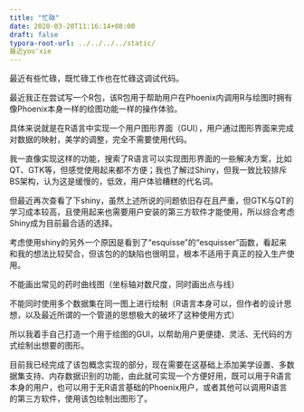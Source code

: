 ```yaml
---
title: "忙碌"
date: 2020-03-20T11:16:14+08:00
draft: false
typora-root-url: ../../../../static/
最近you'xie
---
```


最近有些忙碌，既忙碌工作也在忙碌这调试代码。

最近我正在尝试写一个R包，该R包用于帮助用户在Phoenix内调用R与绘图时拥有像Phoenix本身一样的绘图功能一样的操作体验。

具体来说就是在R语言中实现一个用户图形界面（GUI），用户通过图形界面来完成对数据的映射，美学的调整，完全不需要使用代码。

我一直像实现这样的功能，搜索了R语言可以实现图形界面的一些解决方案，比如QT、GTK等，但感觉使用起来都不方便；我也了解过Shiny，但我一致比较排斥BS架构，认为这是缓慢的，低效，用户体验糟糕的代名词。

但最近再次查看了下shiny，虽然上述所说的问题依旧存在且严重，但GTK与QT的学习成本较高，且使用起来也需要用户安装的第三方软件才能使用，所以综合考虑Shiny成为目前最合适的选择。

考虑使用shiny的另外一个原因是看到了“esquisse”的“esquisser”函数，看起来和我的想法比较契合，但该包的的缺陷也很明显，根本不适用于真正的投入生产使用。

不能画出常见的药时曲线图（坐标轴对数尺度，同时画出点与线）

不能同时使用多个数据集在同一图上进行绘制（R语言本身可以，但作者的设计思想，以及最近所谓的一个管道的思想极大的破坏了这种使用方式）

所以我着手自己打造一个用于绘图的GUI，以帮助用户更便捷、灵活、无代码的方式绘制出想要的图形。

目前我已经完成了该包概念实现的部分，现在需要在这基础上添加美学设置、多数据集支持、内存数据识别的功能，由此就可实现一个方便好用，既可以用于R语言本身的用户，也可以用于无R语言基础的Phoenix用户，或者其他可以调用R语言的第三方软件，使用该包绘制出图形了。

